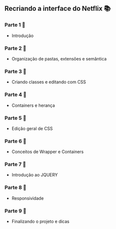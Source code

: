 ## Recriando a interface do Netflix :books:

### Parte 1 :orange_book:

- Introdução

### Parte 2 :closed_book:

- Organização de pastas, extensões e semântica

### Parte 3 :blue_book:

- Criando classes e editando com CSS

### Parte 4 :green_book: 

- Containers e herança

### Parte 5 :orange_book:

- Edição geral de CSS

### Parte 6 :closed_book:

- Conceitos de Wrapper e Containers

### Parte 7 :blue_book:

- Introdução ao JQUERY

### Parte 8 :green_book:

- Responsividade

### Parte 9 :orange_book:

- Finalizando o projeto e dicas 

